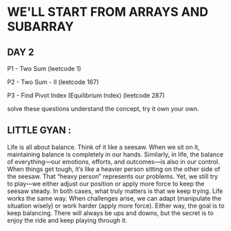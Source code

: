 # WE'LL START FROM ARRAYS AND SUBARRAY


## DAY 2

P1 - Two Sum (leetcode 1)

P2 - Two Sum - II (leetcode 167)

P3 - Find Pivot Index (Equilibrium Index) (leetcode 287)

solve these questions understand the concept, try it own your own.

## LITTLE GYAN : 

Life is all about balance.
Think of it like a seesaw. When we sit on it, maintaining balance is completely in our hands. Similarly, in life, the balance of everything—our emotions, efforts, and outcomes—is also in our control.
When things get tough, it’s like a heavier person sitting on the other side of the seesaw. That “heavy person” represents our problems. Yet, we still try to play—we either adjust our position or apply more force to keep the seesaw steady. In both cases, what truly matters is that we keep trying.
Life works the same way. When challenges arise, we can adapt (manipulate the situation wisely) or work harder (apply more force). Either way, the goal is to keep balancing. There will always be ups and downs, but the secret is to enjoy the ride and keep playing through it.
